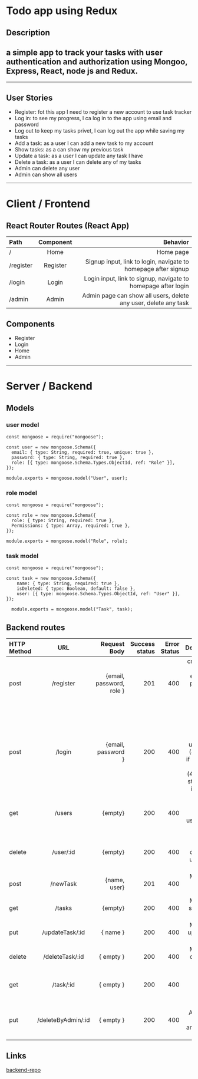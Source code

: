 # Todo app using Redux 
## Description
a simple app to track your tasks with user authentication and authorization using Mongoo, Express, React, node js and Redux.
---
---
## User Stories
* Register: fot this app I need to register a new account to use task tracker
* Log in: to see my progress, I ca log in to the app using email and password
* Log out to keep my tasks privet, I can log out the app while saving my tasks
* Add a task: as a user I can add a new task to my account
* Show tasks: as a can show my previous task
* Update a task: as a user I can update any task I have
* Delete a task: as a user I can delete any of my tasks
* Admin can delete any user
* Admin can show all users
---
# Client / Frontend
## React Router Routes (React App)
| Path | Component | Behavior |
| :---         |     :---:      |          ---: |
| /  | Home     | Home page    |
| /register     | Register      |Signup input, link to login, navigate to homepage after signup      |
| /login   | Login     | Login input, link to signup, navigate to homepage after login    |
| /admin     | Admin       | Admin page can show all users, delete any user, delete any task    |
## Components
* Register
* Login
* Home
* Admin
---
# Server / Backend 
## Models
### user model
```
const mongoose = require("mongoose");

const user = new mongoose.Schema({
  email: { type: String, required: true, unique: true },
  password: { type: String, required: true },
  role: [{ type: mongoose.Schema.Types.ObjectId, ref: "Role" }],
});

module.exports = mongoose.model("User", user);
```

### role model
```
const mongoose = require("mongoose");

const role = new mongoose.Schema({
  role: { type: String, required: true },
  Permissions: { type: Array, required: true },
});

module.exports = mongoose.model("Role", role);
```
### task model
```
const mongoose = require("mongoose");

const task = new mongoose.Schema({
    name: { type: String, required: true },
    isDeleted: { type: Boolean, default: false },
    user: [{ type: mongoose.Schema.Types.ObjectId, ref: "User" }],
});

  module.exports = mongoose.model("Task", task);
```
## Backend routes
| HTTP Method | URL | Request Body | Success status | Error Status | Description |
| :---         |     :---:      |          ---: |          ---: |          ---: |          ---: | 
| post  | /register    | {email, password, role }    | 201 | 400 | create user with encrypted password, and store user in session
| post  | /login    | {email, password }    | 200 | 400 | Checks if fields not empty (422), if user exists (404), and if password matches (404), then stores user in session
get  | /users    | {empty}    | 200 | 400 | Make admin check all users in the app
delete  | /user/:id    | {empty}    | 200 | 400 | Make admin delete any user in the app
post  | /newTask    | {name, user}    | 201 | 400 | Make user add new task
get  | /tasks    | {empty}    | 200 | 400 | Make user show  all of the tasks
put  | /updateTask/:id   | { name }    | 200 | 400 | Make user update any task
delete  | /deleteTask/:id   | { empty }    | 200 | 400 | Make user delete any task
get  | /task/:id   | { empty }    | 200 | 400 | Make Admin show any task
put  | /deleteByAdmin/:id  | { empty }    | 200 | 400 | Make Admin soft delete to any task fot any user

## Links
[backend-repo](https://github.com/Ghadier-Alenezi/W08D03)